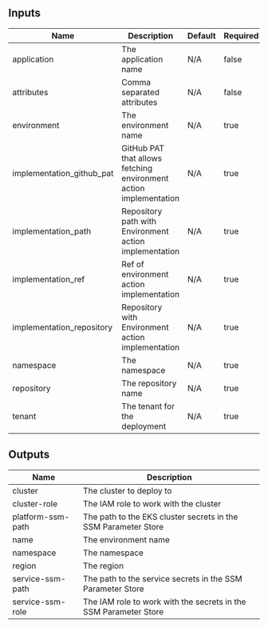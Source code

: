 <!-- markdownlint-disable -->

## Inputs

| Name | Description | Default | Required |
|------|-------------|---------|----------|
| application | The application name | N/A | false |
| attributes | Comma separated attributes | N/A | false |
| environment | The environment name | N/A | true |
| implementation\_github\_pat | GitHub PAT that allows fetching environment action implementation | N/A | true |
| implementation\_path | Repository path with Environment action implementation | N/A | true |
| implementation\_ref | Ref of environment action implementation | N/A | true |
| implementation\_repository | Repository with Environment action implementation | N/A | true |
| namespace | The namespace | N/A | true |
| repository | The repository name | N/A | true |
| tenant | The tenant for the deployment | N/A | true |


## Outputs

| Name | Description |
|------|-------------|
| cluster | The cluster to deploy to |
| cluster-role | The IAM role to work with the cluster |
| platform-ssm-path | The path to the EKS cluster secrets in the SSM Parameter Store |
| name | The environment name |
| namespace | The namespace |
| region | The region |
| service-ssm-path | The path to the service secrets in the SSM Parameter Store |
| service-ssm-role | The IAM role to work with the secrets in the SSM Parameter Store |
<!-- markdownlint-restore -->
